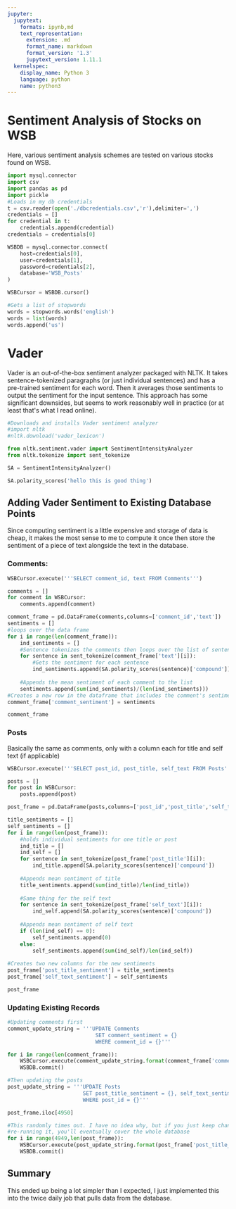 ```yaml
---
jupyter:
  jupytext:
    formats: ipynb,md
    text_representation:
      extension: .md
      format_name: markdown
      format_version: '1.3'
      jupytext_version: 1.11.1
  kernelspec:
    display_name: Python 3
    language: python
    name: python3
---
```


# Sentiment Analysis of Stocks on WSB

Here, various sentiment analysis schemes are tested on various stocks found on WSB. 

```python
import mysql.connector
import csv
import pandas as pd
import pickle
#Loads in my db credentials
t = csv.reader(open('./dbcredentials.csv','r'),delimiter=',')
credentials = []
for credential in t:
    credentials.append(credential)
credentials = credentials[0]

WSBDB = mysql.connector.connect(
    host=credentials[0],
    user=credentials[1],
    password=credentials[2],
    database='WSB_Posts'
)

WSBCursor = WSBDB.cursor()
```

```python
#Gets a list of stopwords
words = stopwords.words('english')
words = list(words)
words.append('us')
```

# Vader

Vader is an out-of-the-box sentiment analyzer packaged with NLTK. It takes sentence-tokenized paragraphs (or just individual sentences) and has a pre-trained sentiment for each word. Then it averages those sentiments to output the sentiment for the input sentence. This approach has some significant downsides, but seems to work reasonably well in practice (or at least that's what I read online).

```python
#Downloads and installs Vader sentiment analyzer
#import nltk
#nltk.download('vader_lexicon')

from nltk.sentiment.vader import SentimentIntensityAnalyzer
from nltk.tokenize import sent_tokenize

SA = SentimentIntensityAnalyzer()
```

```python
SA.polarity_scores('hello this is good thing')
```

## Adding Vader Sentiment to Existing Database Points

Since computing sentiment is a little expensive and storage of data is cheap, it makes the most sense to me to compute it once then store the sentiment of a piece of text alongside the text in the database.


### Comments:

```python
WSBCursor.execute('''SELECT comment_id, text FROM Comments''')

comments = []
for comment in WSBCursor:
    comments.append(comment)
```

```python
comment_frame = pd.DataFrame(comments,columns=['comment_id','text'])
sentiments = []
#loops over the data frame
for i in range(len(comment_frame)):
    ind_sentiments = []
    #Sentence tokenizes the comments then loops over the list of sentences
    for sentence in sent_tokenize(comment_frame['text'][i]):
        #Gets the sentiment for each sentence
        ind_sentiments.append(SA.polarity_scores(sentence)['compound'])
    
    #Appends the mean sentiment of each comment to the list
    sentiments.append(sum(ind_sentiments)/(len(ind_sentiments)))
#Creates a new row in the dataframe that includes the comment's sentiment
comment_frame['comment_sentiment'] = sentiments
```

```python
comment_frame
```

### Posts

Basically the same as comments, only with a column each for title and self text (if applicable)

```python
WSBCursor.execute('''SELECT post_id, post_title, self_text FROM Posts''')

posts = []
for post in WSBCursor:
    posts.append(post)
```

```python
post_frame = pd.DataFrame(posts,columns=['post_id','post_title','self_text'])

title_sentiments = []
self_sentiments = []
for i in range(len(post_frame)):
    #holds individual sentiments for one title or post
    ind_title = []
    ind_self = []
    for sentence in sent_tokenize(post_frame['post_title'][i]):
        ind_title.append(SA.polarity_scores(sentence)['compound'])
    
    #Appends mean sentiment of title
    title_sentiments.append(sum(ind_title)/len(ind_title))
    
    #Same thing for the self text
    for sentence in sent_tokenize(post_frame['self_text'][i]):
        ind_self.append(SA.polarity_scores(sentence)['compound'])
        
    #Appends mean sentiment of self text
    if (len(ind_self) == 0):
        self_sentiments.append(0)
    else:
        self_sentiments.append(sum(ind_self)/len(ind_self))
    
#Creates two new columns for the new sentiments
post_frame['post_title_sentiment'] = title_sentiments
post_frame['self_text_sentiment'] = self_sentiments
```

```python
post_frame
```

### Updating Existing Records

```python
#Updating comments first
comment_update_string = '''UPDATE Comments
                            SET comment_sentiment = {}
                            WHERE comment_id = {}'''
```

```python
for i in range(len(comment_frame)):
    WSBCursor.execute(comment_update_string.format(comment_frame['comment_sentiment'][i],comment_frame['comment_id'][i]))
    WSBDB.commit()
```

```python
#Then updating the posts
post_update_string = '''UPDATE Posts
                        SET post_title_sentiment = {}, self_text_sentiment = {}
                        WHERE post_id = {}'''
```

```python
post_frame.iloc[4950]
```

```python
#This randomly times out. I have no idea why, but if you just keep changing the loop indices and
#re-running it, you'll eventually cover the whole database
for i in range(4949,len(post_frame)):
    WSBCursor.execute(post_update_string.format(post_frame['post_title_sentiment'][i],post_frame['self_text_sentiment'][i],post_frame['post_id'][i]))
    WSBDB.commit()
```

## Summary

This ended up being a lot simpler than I expected, I just implemented this into the twice daily job that pulls data from the database.
